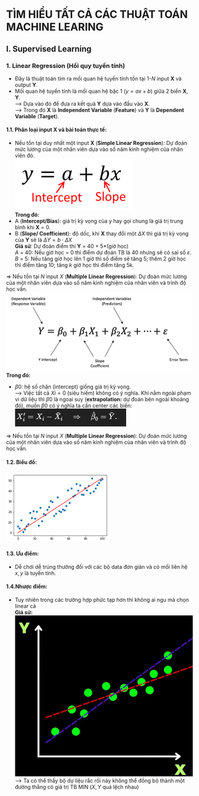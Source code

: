 # TÌM HIỂU TẤT CẢ CÁC THUẬT TOÁN MACHINE LEARING
## I.	Supervised Learning
### 1.	Linear Regression (Hồi quy tuyến tính)
-	Đây là thuật toán tìm ra mối quan hệ tuyến tính tồn tại $1$-$N$ input **X** và output **Y**.
-	Mối quan hệ tuyến tính là mối quan hệ bậc 1 ($y = ax + b$) giữa 2 biến **X**, **Y**.  </br>
⟶ Dựa vào đó để đưa ra kết quả **Y** dựa vào đầu vào **X**. </br>
⟶ Trong đó **X** là **Independent Variable** (**Feature**) và **Y** là **Dependent Variable** (**Target**). </br>
#### 1.1. Phân loại input X và bài toán thực tế:
-	Nếu tồn tại duy nhất một input **X** (**Simple Linear Regression**): Dự đoán mức lương của một nhân viên dựa vào số năm kinh nghiệm của nhân viên đó. </br> 
![alt text](https://github.com/aquattda/LTT_Sklearn_ML/blob/main/images/Simple_Linear.png) </br> 
**Trong đó:** </br>
-	A (**Intercept/Bias**): giá trị kỳ vọng của y hay gọi chung là giá trị trung bình khi **X** = 0.
-	B (**Slope/ Coefficient**): độ dốc, khi **X** thay đổi một $\Delta X$ thì giá trị kỳ vọng của **Y** sẽ là $\Delta Y = b \cdot \Delta X$ </br>
**Giả sử**: Dự đoán điểm thi **Y** = 40 + 5*(giờ học) </br>
$A$ = 40: Nếu giờ học = 0 thì điểm dự đoán TB là 40 nhưng sẽ có sai số $\varepsilon$.</br>
$B$ = 5: Nếu tăng giờ học lên 1 giờ thì số điểm sẽ tăng 5; thêm 2 giờ học thì điểm tăng 10; tăng $k$ giờ  học thì điểm tăng 5k. </br>

⇒ Nếu tồn tại $N$ input $X$ (**Multiple Linear Regression**): Dự đoán mức lương của một nhân viên dựa vào số năm kinh nghiệm của nhân viên và trình độ học vấn. </br>
![alt text](https://github.com/aquattda/LTT_Sklearn_ML/blob/main/images/Multiple_Linear.png) </br>
**Trong đó:** </br>
-	$β0$: hệ số chặn (intercept) giống giá trị kỳ vọng. </br>
⟶ Việc tất cả $Xi = 0$ (siêu hiếm) không có ý nghĩa. Khi nằm ngoài phạm vi dữ liệu thì $β0$ là ngoại suy (**extrapolation:** dự đoán bên ngoài khoảng đó), muốn $β0$ có ý nghĩa ta cần center các biến: </br>
![alt text](https://github.com/aquattda/LTT_Sklearn_ML/blob/main/images/extrapolatrionpng.png) </br>

⇒ Nếu tồn tại $N$ input $X$ (**Multiple Linear Regression**): Dự đoán mức lương của một nhân viên dựa vào số năm kinh nghiệm của nhân viên và trình độ học vấn.
#### 1.2. Biểu đồ: </br>
![alt text](https://github.com/aquattda/LTT_Sklearn_ML/blob/main/images/chart_linear_regression.png) </br>
#### 1.3. Ưu điểm: </br>
-	Dễ chơi dễ trúng thưởng đối với các bộ data đơn giản và có mối liên hệ $x, y$ là tuyến tính. </br>
#### 1.4.Nhược điểm:  </br>
- Tuy nhiên trong các trường hợp phức tạp hơn thì không ai ngu mà chọn linear cả </br>
**Giả sử:**  </br>
![alt text](https://github.com/aquattda/LTT_Sklearn_ML/blob/main/images/chart_linear_regression_difficult.png) </br>
⟶ Ta có thể thấy bộ dự liệu rắc rối này không thể đồng bộ thành một đường thẳng có giá trị TB MIN ($X, Y$ quá lệch nhau)
